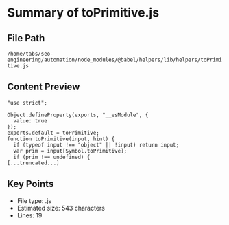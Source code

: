 # Summary of toPrimitive.js
  
## File Path
`/home/tabs/seo-engineering/automation/node_modules/@babel/helpers/lib/helpers/toPrimitive.js`

## Content Preview
```
"use strict";

Object.defineProperty(exports, "__esModule", {
  value: true
});
exports.default = toPrimitive;
function toPrimitive(input, hint) {
  if (typeof input !== "object" || !input) return input;
  var prim = input[Symbol.toPrimitive];
  if (prim !== undefined) {
[...truncated...]
```

## Key Points
- File type: .js
- Estimated size: 543 characters
- Lines: 19
